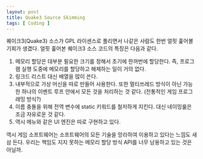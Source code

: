 ```yaml
---
layout: post
title: Quake3 Source Skimming
tags: [ Coding ]
---
```


퀘이크3(Quake3) 소스가 GPL 라이센스로 풀리면서 나같은 사람도 한번 얼핏 훑어볼 기회가 생겼다. 얼핏 훑어본 퀘이크3 소스 코드의 특징은 다음과 같다.

1.  메모리 할당은 대부분 필요한 크기를 정해서 초기에 한꺼번에 할당한다. 즉, 프로그램 실행 도중에 메모리를 할당하고 해제하는 일이 거의 없다.
2.  링크드 리스트 대신 배열을 많이 쓴다.
3.  내부적으로 가상 머신을 따로 만들어 사용한다. 또한 멀티쓰레드 방식이 아닌 가능한 하나의 이벤트 루프 안에서 모든 것을 처리하는 것 같다. (전통적인 게임 프로그래밍 방식?)
4.  이름 충돌을 위해 전역 변수에 static 키워드를 철저하게 지킨다. 대신 네이밍룰은 조금 자유로운 것 같다.
5.  역시 메뉴와 같은 UI 엔진은 따로 구현하고 있다.

역시 게임 소프트웨어는 소프트웨어의 모든 기술을 망라하여 이용하고 있다는 느낌도 새삼 든다. 우리는 책임도 지지 못하는 메모리 할당 방식 API를 너무 남용하고 있는 것은 아닐까.
